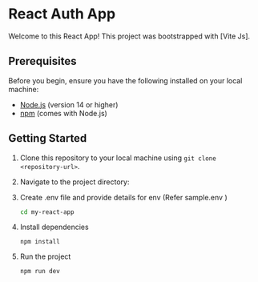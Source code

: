 # React Auth App

Welcome to this React App! This project was bootstrapped with [Vite Js].

## Prerequisites

Before you begin, ensure you have the following installed on your local machine:

- [Node.js](https://nodejs.org) (version 14 or higher)
- [npm](https://www.npmjs.com/) (comes with Node.js)

## Getting Started

1. Clone this repository to your local machine using `git clone <repository-url>`.

2. Navigate to the project directory:

3. Create .env file and provide details for env (Refer sample.env )

   ```bash
   cd my-react-app

4. Install dependencies

    ```
    npm install

5. Run the project
    ```
    npm run dev

